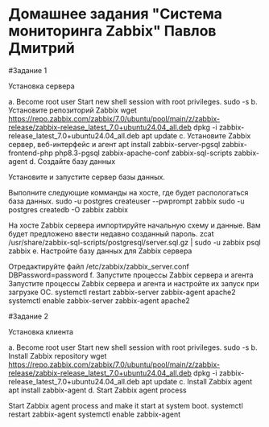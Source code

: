# Домашнее задания "Система мониторинга Zabbix" Павлов Дмитрий

#Задание 1

Установка сервера

a. Become root user
Start new shell session with root privileges.
    sudo -s
b. Установите репозиторий Zabbix
    wget https://repo.zabbix.com/zabbix/7.0/ubuntu/pool/main/z/zabbix-release/zabbix-release_latest_7.0+ubuntu24.04_all.deb
    dpkg -i zabbix-release_latest_7.0+ubuntu24.04_all.deb
    apt update
c. Установите Zabbix сервер, веб-интерфейс и агент
    apt install zabbix-server-pgsql zabbix-frontend-php php8.3-pgsql zabbix-apache-conf zabbix-sql-scripts zabbix-agent
d. Создайте базу данных

Установите и запустите сервер базы данных.

Выполните следующие комманды на хосте, где будет распологаться база данных.
    sudo -u postgres createuser --pwprompt zabbix
    sudo -u postgres createdb -O zabbix zabbix

На хосте Zabbix сервера импортируйте начальную схему и данные. Вам будет предложено ввести недавно созданный пароль.
    zcat /usr/share/zabbix-sql-scripts/postgresql/server.sql.gz | sudo -u zabbix psql zabbix
e. Настройте базу данных для Zabbix сервера

Отредактируйте файл /etc/zabbix/zabbix_server.conf
DBPassword=password
f. Запустите процессы Zabbix сервера и агента
Запустите процессы Zabbix сервера и агента и настройте их запуск при загрузке ОС.
    systemctl restart zabbix-server zabbix-agent apache2
    systemctl enable zabbix-server zabbix-agent apache2

#Задание 2

Установка клиента 

a. Become root user
Start new shell session with root privileges.
    sudo -s
b. Install Zabbix repository
    wget https://repo.zabbix.com/zabbix/7.0/ubuntu/pool/main/z/zabbix-release/zabbix-release_latest_7.0+ubuntu24.04_all.deb
    dpkg -i zabbix-release_latest_7.0+ubuntu24.04_all.deb
    apt update
c. Install Zabbix agent
    apt install zabbix-agent
d. Start Zabbix agent process

Start Zabbix agent process and make it start at system boot.
    systemctl restart zabbix-agent
    systemctl enable zabbix-agent
